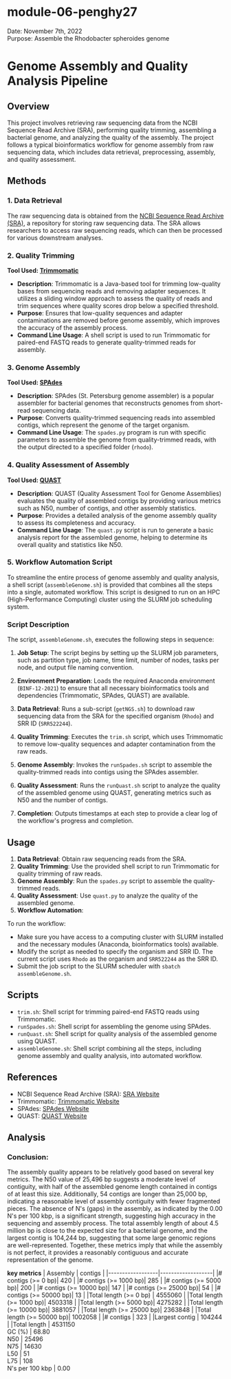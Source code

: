 # module-06-penghy27  
  
Date: November 7th, 2022  
Purpose: Assemble the Rhodobacter spheroides genome

# Genome Assembly and Quality Analysis Pipeline

## Overview

This project involves retrieving raw sequencing data from the NCBI Sequence Read Archive (SRA), performing quality trimming, assembling a bacterial genome, and analyzing the quality of the assembly. The project follows a typical bioinformatics workflow for genome assembly from raw sequencing data, which includes data retrieval, preprocessing, assembly, and quality assessment.

## Methods

### 1. Data Retrieval

The raw sequencing data is obtained from the [NCBI Sequence Read Archive (SRA)](https://www.ncbi.nlm.nih.gov/sra), a repository for storing raw sequencing data. The SRA allows researchers to access raw sequencing reads, which can then be processed for various downstream analyses.

### 2. Quality Trimming

**Tool Used: [Trimmomatic](http://www.usadellab.org/cms/?page=trimmomatic)**

- **Description**: Trimmomatic is a Java-based tool for trimming low-quality bases from sequencing reads and removing adapter sequences. It utilizes a sliding window approach to assess the quality of reads and trim sequences where quality scores drop below a specified threshold.
- **Purpose**: Ensures that low-quality sequences and adapter contaminations are removed before genome assembly, which improves the accuracy of the assembly process.
- **Command Line Usage**: A shell script is used to run Trimmomatic for paired-end FASTQ reads to generate quality-trimmed reads for assembly.

### 3. Genome Assembly

**Tool Used: [SPAdes](https://cab.spbu.ru/software/spades/)**

- **Description**: SPAdes (St. Petersburg genome assembler) is a popular assembler for bacterial genomes that reconstructs genomes from short-read sequencing data.
- **Purpose**: Converts quality-trimmed sequencing reads into assembled contigs, which represent the genome of the target organism.
- **Command Line Usage**: The `spades.py` program is run with specific parameters to assemble the genome from quality-trimmed reads, with the output directed to a specified folder (`rhodo`).

### 4. Quality Assessment of Assembly

**Tool Used: [QUAST](http://quast.sourceforge.net/)**

- **Description**: QUAST (Quality Assessment Tool for Genome Assemblies) evaluates the quality of assembled contigs by providing various metrics such as N50, number of contigs, and other assembly statistics.
- **Purpose**: Provides a detailed analysis of the genome assembly quality to assess its completeness and accuracy.
- **Command Line Usage**: The `quast.py` script is run to generate a basic analysis report for the assembled genome, helping to determine its overall quality and statistics like N50.

### 5. Workflow Automation Script

To streamline the entire process of genome assembly and quality analysis, a shell script (`assembleGenome.sh`) is provided that combines all the steps into a single, automated workflow. This script is designed to run on an HPC (High-Performance Computing) cluster using the SLURM job scheduling system.

### Script Description
The script, `assembleGenome.sh`, executes the following steps in sequence:

1. **Job Setup**: The script begins by setting up the SLURM job parameters, such as partition type, job name, time limit, number of nodes, tasks per node, and output file naming convention.
   
2. **Environment Preparation**: Loads the required Anaconda environment (`BINF-12-2021`) to ensure that all necessary bioinformatics tools and dependencies (Trimmomatic, SPAdes, QUAST) are available.

3. **Data Retrieval**: Runs a sub-script (`getNGS.sh`) to download raw sequencing data from the SRA for the specified organism (`Rhodo`) and SRR ID (`SRR522244`).

4. **Quality Trimming**: Executes the `trim.sh` script, which uses Trimmomatic to remove low-quality sequences and adapter contamination from the raw reads.

5. **Genome Assembly**: Invokes the `runSpades.sh` script to assemble the quality-trimmed reads into contigs using the SPAdes assembler.

6. **Quality Assessment**: Runs the `runQuast.sh` script to analyze the quality of the assembled genome using QUAST, generating metrics such as N50 and the number of contigs.

7. **Completion**: Outputs timestamps at each step to provide a clear log of the workflow's progress and completion.



## Usage

1. **Data Retrieval**: Obtain raw sequencing reads from the SRA.
2. **Quality Trimming**: Use the provided shell script to run Trimmomatic for quality trimming of raw reads.
3. **Genome Assembly**: Run the `spades.py` script to assemble the quality-trimmed reads.
4. **Quality Assessment**: Use `quast.py` to analyze the quality of the assembled genome.
5. **Workflow Automation**:

To run the workflow:

- Make sure you have access to a computing cluster with SLURM installed and the necessary modules (Anaconda, bioinformatics tools) available.
- Modify the script as needed to specify the organism and SRR ID. The current script uses `Rhodo` as the organism and `SRR522244` as the SRR ID.
- Submit the job script to the SLURM scheduler with `sbatch assembleGenome.sh`.


## Scripts

- `trim.sh`: Shell script for trimming paired-end FASTQ reads using Trimmomatic.
- `runSpades.sh`: Shell script for assembling the genome using SPAdes.
- `runQuast.sh`: Shell script for quality analysis of the assembled genome using QUAST.
- `assembleGenome.sh`: Shell script combining all the steps, including genome assembly and quality analysis, into automated workflow.

## References

- NCBI Sequence Read Archive (SRA): [SRA Website](https://www.ncbi.nlm.nih.gov/sra)
- Trimmomatic: [Trimmomatic Website](http://www.usadellab.org/cms/?page=trimmomatic)
- SPAdes: [SPAdes Website](https://ablab.github.io/spades/)
- QUAST: [QUAST Website](http://quast.sourceforge.net/)

## Analysis
### Conclusion:
The assembly quality appears to be relatively good based on several key metrics. The N50 value of 25,496 bp suggests a moderate level of contiguity, with half of the assembled genome length contained in contigs of at least this size. Additionally, 54 contigs are longer than 25,000 bp, indicating a reasonable level of assembly contiguity with fewer fragmented pieces. The absence of N's (gaps) in the assembly, as indicated by the 0.00 N's per 100 kbp, is a significant strength, suggesting high accuracy in the sequencing and assembly process. The total assembly length of about 4.5 million bp is close to the expected size for a bacterial genome, and the largest contig is 104,244 bp, suggesting that some large genomic regions are well-represented. Together, these metrics imply that while the assembly is not perfect, it provides a reasonably contiguous and accurate representation of the genome.

 

**key metrics**
| Assembly         |           contigs |
|------------------|-------------------|
|# contigs (>= 0 bp)|         420      |
|# contigs (>= 1000 bp)|      285      |
|# contigs (>= 5000 bp)|      200      |
|# contigs (>= 10000 bp)|     147      |
|# contigs (>= 25000 bp)|     54       |
|# contigs (>= 50000 bp)|     13       |
|Total length (>= 0 bp) |     4555060  |
|Total length (>= 1000 bp)|   4503318  |
|Total length (>= 5000 bp)|   4275282  |
|Total length (>= 10000 bp)|  3881057  |
|Total length (>= 25000 bp)|  2363848  |
|Total length (>= 50000 bp)|  1002058  |
|# contigs |                  323      |
|Largest contig |              104244  |
|Total length   |             4531150  
GC (%)          |            68.80  
N50             |            25496  
N75             |            14630  
L50             |            51  
L75             |            108  
N's per 100 kbp |          0.00
